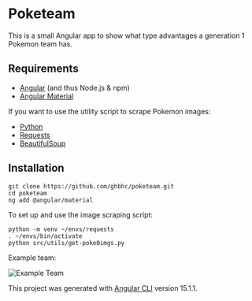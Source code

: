# Poketeam

This is a small Angular app to show what type advantages a generation 1 Pokemon team has.

## Requirements

* [Angular](https://angular.io/) (and thus Node.js & npm)
* [Angular Material](https://material.angular.io/)

If you want to use the utility script to scrape Pokemon images:
* [Python](https://www.python.org/)
* [Requests](https://requests.readthedocs.io/en/latest/)
* [BeautifulSoup](https://www.crummy.com/software/BeautifulSoup/bs4/doc/)

## Installation

```
git clone https://github.com/ghbhc/poketeam.git
cd poketeam
ng add @angular/material
```

To set up and use the image scraping script:
```
python -m venv ~/envs/requests
. ~/envs/bin/activate
python src/utils/get-poke0imgs.py
```

Example team:

![Example Team]('/images/example_team.png')

This project was generated with [Angular CLI](https://github.com/angular/angular-cli) version 15.1.1.
